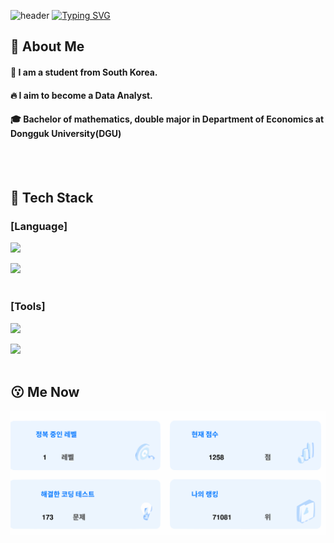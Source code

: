 <div>

  <!--Header-->
  ![header](https://capsule-render.vercel.app/api?type=Venom&height=300&section=header&text=Nice%20to%20meet%20you%20%F0%9F%A4%97)
  [![Typing SVG](https://readme-typing-svg.demolab.com?font=Fira+Code&pause=1000&width=435&lines=My+name+is+Jeronimo)](https://git.io/typing-svg)

  
</div>

<div>
  <!--Body-->
  
  ## 👀 About Me
  #### :raising_hand: I am a student from South Korea.<br/>
  #### :fire: I aim to become a Data Analyst.<br/>
  #### :mortar_board: Bachelor of mathematics, double major in Department of Economics at Dongguk University(DGU)
  <br/>
  <br/>

  ## 🧱 Tech Stack
  ### [Language]
  <!--Python-->
  <img src="https://img.shields.io/badge/python-3670A0?style=for-the-badge&logo=python&logoColor=ffdd54" /><br/>
  <!--MySQL-->
  <img src="https://img.shields.io/badge/MySQL-20232a.svg?style=for-the-badge&logo=MySQL&logoColor=61DAFB" /><br/>
  <br/>
  ### [Tools]
  <!--Github-->
  <img src="https://img.shields.io/badge/github-181717.svg?style=for-the-badge&logo=github&logoColor=white" /><br/>
  <!--Notion-->
  <img src="https://img.shields.io/badge/Notion-F3F3F3.svg?style=for-the-badge&logo=notion&logoColor=black" />
  <br/>
  <br/>
  
  ##  :kissing: Me Now
  ![Programmers Badge](https://raw.githubusercontent.com/Jeronimo6344/Programmers_Badge_Generator/main/result/result.svg)
  
</div>

<!--
**Jeronimo6344/Jeronimo6344** is a ✨ _special_ ✨ repository because its `README.md` (this file) appears on your GitHub profile.

Here are some ideas to get you started:
- Hi there 👋
- 🔭 I’m currently working on ...
- 🌱 I’m currently learning ...
- 👯 I’m looking to collaborate on ...
- 🤔 I’m looking for help with ...
- 💬 Ask me about ...
- 📫 How to reach me: ...
- 😄 Pronouns: ...
- ⚡ Fun fact: ...
-->
